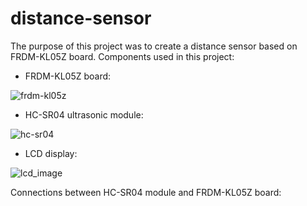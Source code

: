 # distance-sensor
The purpose of this project was to create a distance sensor based on FRDM-KL05Z board. Components used in this project:
- FRDM-KL05Z board:

![frdm-kl05z](https://user-images.githubusercontent.com/46610012/111232679-e6beba00-85eb-11eb-92d0-27f4c53f0a93.jpg)

- HC-SR04 ultrasonic module:

![hc-sr04](https://user-images.githubusercontent.com/46610012/111232793-1ff72a00-85ec-11eb-9ca8-5778c18c3ec0.png)

- LCD display:

![lcd_image](https://user-images.githubusercontent.com/46610012/111232924-516ff580-85ec-11eb-808a-b49762c91bf9.png)

Connections between HC-SR04 module and FRDM-KL05Z board:



